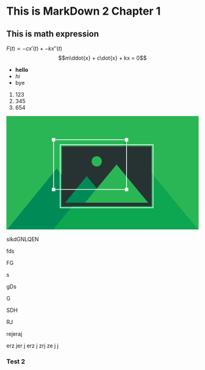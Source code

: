 # This is MarkDown 2 Chapter 1

## This is math expression

$F(t) = -cx'(t) + -kx''(t)$
$$m\ddot{x} + c\dot{x} + kx = 0$$

- **hello**
- _hi_
- bye

1. 123
2. 345
3. 654

![test_image](../img/test.png)

slkdGNLQEN

fds


FG


s


gDs


G


SDH

RJ


rejeraj


erz
jer
j
erz
j
zrj
ze
j
j


### Test 2